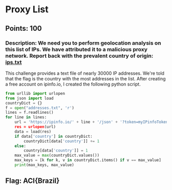 # **Proxy List**
## Points: 100
### **Description:** We need you to perform geolocation analysis on this list of IPs. We have attributed it to a malicious proxy network. Report back with the prevalent country of origin: [ips.txt](https://challenge.acictf.com/static/5c04f8032bb038c31547f8eb340c686d/ips.txt)
This challenge provides a text file of nearly 30000 IP addresses. We're told that the flag is the country with the most addresses in the list.
After creating a free account on ipinfo.io, I created the following python script. 

```python
from urllib import urlopen
from json import load
countryDict = {}
f = open("addresses.txt", 'r')
lines = f.readlines()
for line in lines:
    url = 'https://ipinfo.io/' + line + '/json' + '?token=myIPinfoToken
    res = urlopen(url)
    data = load(res)
    if data['country'] in countryDict:
        countryDict[data['country']] += 1
    else:
        country[data['country']] = 1
    max_value = max(countryDict.values())
    max_keys = [k for k, v in countryDict.items() if v == max_value]
    print(max_keys, max_value)   
```
## **Flag:** ACI{Brazil}
